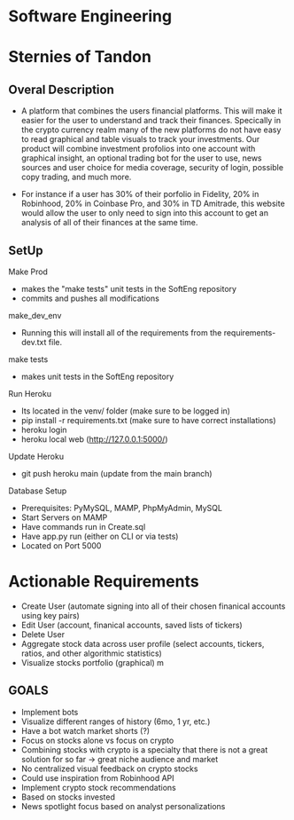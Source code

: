 # Software Engineering

# Sternies of Tandon

## Overal Description

  - A platform that combines the users financial platforms. This will make it easier for the user to understand and track their finances. Specically in the crypto currency realm many of the new platforms do not have easy to read graphical and table visuals to track your investments. Our product will combine investment profolios into one account with graphical insight, an optional trading bot for the user to use, news sources and user choice for media coverage, security of login, possible copy trading, and much more. 

  - For instance if a user has 30% of their porfolio in Fidelity, 20% in Robinhood, 20% in Coinbase Pro, and 30% in TD Amitrade, this website would allow the user to only need to sign into this account to get an analysis of all of their finances at the same time. 

## SetUp 

  Make Prod
  - makes the "make tests" unit tests in the SoftEng repository
  - commits and pushes all modifications

  make_dev_env
  - Running this will install all of the requirements from the requirements-dev.txt file.

  make tests 
  - makes unit tests in the SoftEng repository 

  Run Heroku 
  - Its located in the venv/ folder (make sure to be logged in)
  - pip install -r requirements.txt  (make sure to have correct installations)
  - heroku login 
  - heroku local web (http://127.0.0.1:5000/)

  Update Heroku 
  - git push heroku main (update from the main branch)

  Database Setup
  - Prerequisites: PyMySQL, MAMP, PhpMyAdmin, MySQL
  - Start Servers on MAMP
  - Have commands run in Create.sql
  - Have app.py run (either on CLI or via tests)
  - Located on Port 5000

# Actionable Requirements
  - Create User (automate signing into all of their chosen finanical accounts using key pairs) 
  - Edit User (account, finanical accounts, saved lists of tickers) 
  - Delete User
  - Aggregate stock data across user profile (select accounts, tickers, ratios, and other algorithmic statistics)
  - Visualize stocks portfolio (graphical) m


## GOALS

   - Implement bots
   - Visualize different ranges of history (6mo, 1 yr, etc.)
   - Have a bot watch market shorts (?)
   - Focus on stocks alone vs focus on crypto
   - Combining stocks with crypto is a specialty that there is not a great solution for so far → great niche audience and market
   - No centralized visual feedback on crypto stocks
   - Could use inspiration from Robinhood API
   - Implement crypto stock recommendations
   - Based on stocks invested
   - News spotlight focus based on analyst personalizations
